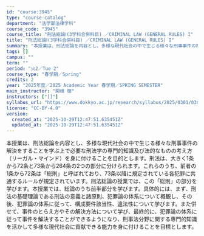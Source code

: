 ```yaml
---
id: "course:3945"
type: "course-catalog"
department: "法学部法律学科"
course_code: "3945"
course_title: "刑法総論Ⅰ(3学科合併科目) ／CRIMINAL LAW (GENERAL RULES) I"
title: "刑法総論Ⅰ(3学科合併科目) ／CRIMINAL LAW (GENERAL RULES) I"
summary: "本授業は、刑法総論を内容とし、多様な現代社会の中で生じる様々な刑事事件の解決をすることを学ぶ上で必要な刑法学の専門的知識及び法的なものの考え方（リーガル・マインド）を身に付けることを目的とします。刑法は、大きく1条から72条と73条から26…"
tags: []
campus: ""
term: ""
period: "火2／Tue 2"
course_type: "春学期／Spring"
credits: 2
year: "2025年度／2025 Academic Year 春学期／SPRING SEMESTER"
main_instructor: "関根 徹"
instructors: ["[]"]
syllabus_url: "https://www.dokkyo.ac.jp/research/syllabus/2025/0301/0301_03945_ja_JP.html"
license: "CC-BY-4.0"
version:
  created_at: "2025-10-29T12:47:51.635451Z"
  updated_at: "2025-10-29T12:47:51.635451Z"
---
```

本授業は、刑法総論を内容とし、多様な現代社会の中で生じる様々な刑事事件の解決をすることを学ぶ上で必要な刑法学の専門的知識及び法的なものの考え方（リーガル・マインド）を身に付けることを目的とします。刑法は、大きく1条から72条と73条から264条の2つの部分に分けられます。これらのうち、前者の1条から72条は「総則」と呼ばれており、73条以降に規定されている各犯罪に共通するルールが規定されています。刑法総論の授業では、この「総則」の部分を学びます。本授業では、総論のうち前半部分を学びます。具体的には、まず、刑法の基礎理論である刑法の意義と諸原則、犯罪論の体系について概観し、その後、犯罪論の体系に従って、構成要件該当性、違法性について学びます。また併せて、事件のとらえ方やその解決方法について学び、最終的に、犯罪論の体系に従って事件を解決することができるようになり、刑事法分野に関する専門的知識を活かして多様な現代社会に貢献できる能力を身に付けることを目標とします。
